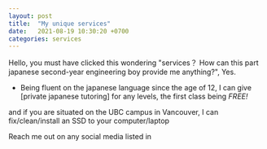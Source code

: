 ```yaml
---
layout: post
title:  "My unique services"
date:   2021-08-19 10:30:20 +0700
categories: services
---
```

Hello, you must have clicked this wondering "services？ How can this part japanese second-year engineering boy provide me anything?", Yes.

- Being fluent on the japanese language since the age of 12, I can give [private japanese tutoring] for any levels, the first class being *FREE!*

and if you are situated on the UBC campus in Vancouver, I can fix/clean/install an SSD to your computer/laptop

Reach me out on any social media listed in 